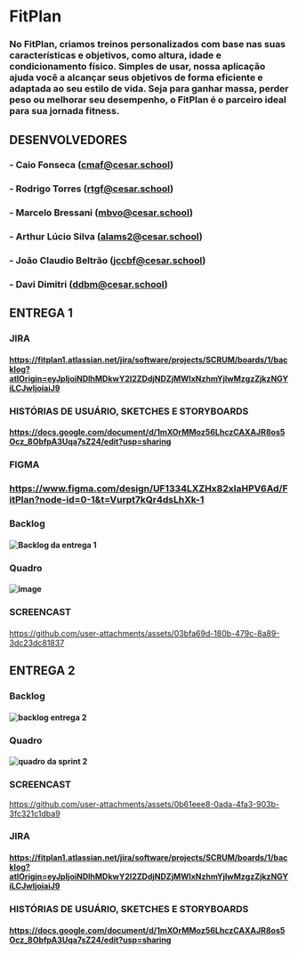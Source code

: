 # FitPlan

### No FitPlan, criamos treinos personalizados com base nas suas características e objetivos, como altura, idade e condicionamento físico. Simples de usar, nossa aplicação ajuda você a alcançar seus objetivos de forma eficiente e adaptada ao seu estilo de vida. Seja para ganhar massa, perder peso ou melhorar seu desempenho, o FitPlan é o parceiro ideal para sua jornada fitness.

## DESENVOLVEDORES

### - Caio Fonseca (cmaf@cesar.school)
### - Rodrigo Torres (rtgf@cesar.school)
### - Marcelo Bressani (mbvo@cesar.school)
### - Arthur Lúcio Silva (alams2@cesar.school)
### - João Claudio Beltrão (jccbf@cesar.school)
### - Davi Dimitri   (ddbm@cesar.school)
## ENTREGA 1

### JIRA

#### https://fitplan1.atlassian.net/jira/software/projects/SCRUM/boards/1/backlog?atlOrigin=eyJpIjoiNDlhMDkwY2I2ZDdjNDZjMWIxNzhmYjIwMzgzZjkzNGYiLCJwIjoiaiJ9

### HISTÓRIAS DE USUÁRIO, SKETCHES E STORYBOARDS

#### https://docs.google.com/document/d/1mXOrMMoz56LhczCAXAJR8os5Ocz_8ObfpA3Uqa7sZ24/edit?usp=sharing

### FIGMA 

### https://www.figma.com/design/UF1334LXZHx82xlaHPV6Ad/FitPlan?node-id=0-1&t=Vurpt7kQr4dsLhXk-1

### Backlog

#### ![Backlog da entrega 1](https://github.com/user-attachments/assets/32a5b339-5fbd-42a0-8ca2-1892b3746939)

### Quadro 

#### ![image](https://github.com/user-attachments/assets/f8486a84-2cf9-4eba-8ac0-207d9fb75cf4)

### SCREENCAST 

#### 
https://github.com/user-attachments/assets/03bfa69d-180b-479c-8a89-3dc23dc81837

## ENTREGA 2

### Backlog

#### ![backlog entrega 2](https://github.com/user-attachments/assets/408d80b3-27aa-49a7-a32b-ea9d73927958)

### Quadro 

#### ![quadro da sprint 2](https://github.com/user-attachments/assets/055ad2f5-30e5-4480-a0e0-b070de4ce624)

### SCREENCAST 

https://github.com/user-attachments/assets/0b61eee8-0ada-4fa3-903b-3fc321c1dba9

### JIRA

#### https://fitplan1.atlassian.net/jira/software/projects/SCRUM/boards/1/backlog?atlOrigin=eyJpIjoiNDlhMDkwY2I2ZDdjNDZjMWIxNzhmYjIwMzgzZjkzNGYiLCJwIjoiaiJ9

### HISTÓRIAS DE USUÁRIO, SKETCHES E STORYBOARDS

#### https://docs.google.com/document/d/1mXOrMMoz56LhczCAXAJR8os5Ocz_8ObfpA3Uqa7sZ24/edit?usp=sharing
